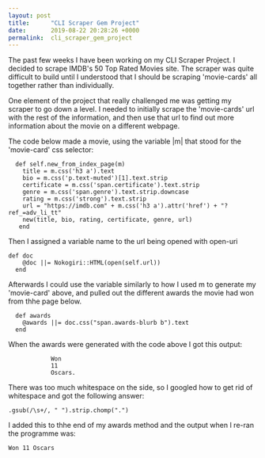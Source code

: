 ```yaml
---
layout: post
title:      "CLI Scraper Gem Project"
date:       2019-08-22 20:28:26 +0000
permalink:  cli_scraper_gem_project
---
```



The past few weeks I have been working on my CLI Scraper Project. I decided to scrape IMDB's 50 Top Rated Movies site. The scraper was quite difficult to build until I understood that I should be scraping 'movie-cards' all together rather than individually. 

One element of the project that really challenged me was getting my scraper to go down a level. I needed to initially scrape the 'movie-cards' url with the rest of the information, and then use that url to find out more information about the movie on a different webpage. 

The code below made a movie, using the variable |m| that stood for the 'movie-card' css selector:

```
  def self.new_from_index_page(m)
    title = m.css('h3 a').text
    bio = m.css('p.text-muted')[1].text.strip
    certificate = m.css('span.certificate').text.strip
    genre = m.css('span.genre').text.strip.downcase
    rating = m.css('strong').text.strip
    url = "https://imdb.com" + m.css('h3 a').attr('href') + "?ref_=adv_li_tt"
    new(title, bio, rating, certificate, genre, url)
   end
```

Then I assigned a variable name to the url being opened with open-uri 

```
def doc
    @doc ||= Nokogiri::HTML(open(self.url))
  end
```

Afterwards I could use the variable similarly to how I used m to generate my 'movie-card' above, and pulled out the different awards the movie had won from thhe page below. 

```
  def awards
    @awards ||= doc.css("span.awards-blurb b").text
  end
```

When the awards were generated with the code above I got this output: 

```
            Won
            11
            Oscars.
```

There was too much whitespace on the side, so I googled how to get rid of whitespace and got the following answer:

```
.gsub(/\s+/, " ").strip.chomp(".")
```

I added this to thhe end of my awards method and the output when I re-ran the programme was:

```
Won 11 Oscars
```


